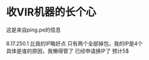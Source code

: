 # 收VIR机器的长个心


<img id="aimg_fE466" onclick="zoom(this, this.src, 0, 0, 0)" class="zoom" src="https://vip2.loli.net/2020/10/23/NtIziT5s1bOp6RY.jpg" onmouseover="img_onmouseoverfunc(this)" onload="thumbImg(this)" border="0" alt="" /><br />
这是来自ping.pe的信息<br />
<br />
8.17.250.1 比我的IP略好点 只有两个全部掉包，我的IP是4个<br />
具体是谁的原因，我懒得管了 已经申请换IP了 预计5$<img id="aimg_TYGYS" onclick="zoom(this, this.src, 0, 0, 0)" class="zoom" src="https://cdn.jsdelivr.net/gh/hishis/forum-master/public/images/patch.gif" onmouseover="img_onmouseoverfunc(this)" onload="thumbImg(this)" border="0" alt="" />
